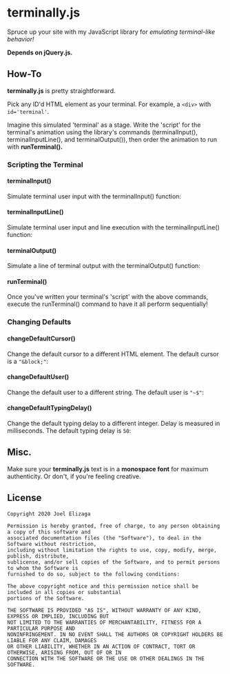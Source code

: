 # terminally.js
Spruce up your site with my JavaScript library for *emulating terminal-like behavior!*

**Depends on jQuery.js.**

## How-To
**terminally.js** is pretty straightforward.

Pick any ID'd HTML element as your terminal. For example, a `<div>` with `id='terminal'`.

Imagine this simulated 'terminal' as a stage. Write the 'script' for the terminal's animation using
the library's commands (terminalInput(), terminalInputLine(), and terminalOutput()), then order the
animation to run with **runTerminal().**

### Scripting the Terminal

#### terminalInput()
Simulate terminal user input with the terminalInput() function:

#### terminalInputLine()
Simulate terminal user input and line execution with the terminalInputLine() function:

#### terminalOutput()
Simulate a line of terminal output with the terminalOutput() function:

#### runTerminal()
Once you've written your terminal's 'script' with the above commands, execute the runTerminal()
command to have it all perform sequentially!

### Changing Defaults

#### changeDefaultCursor()
Change the default cursor to a different HTML element. The default cursor is a `"&block;"`:

#### changeDefaultUser()
Change the default user to a different string. The default user is `"~$"`:

#### changeDefaultTypingDelay()
Change the default typing delay to a different integer. Delay is measured in milliseconds. The
default typing delay is `50`:

## Misc.
Make sure your **terminally.js** text is in a **monospace font** for maximum authenticity. Or don't,
if you're feeling creative.

## License
```
Copyright 2020 Joel Elizaga

Permission is hereby granted, free of charge, to any person obtaining a copy of this software and 
associated documentation files (the "Software"), to deal in the Software without restriction,
including without limitation the rights to use, copy, modify, merge, publish, distribute,
sublicense, and/or sell copies of the Software, and to permit persons to whom the Software is
furnished to do so, subject to the following conditions:

The above copyright notice and this permission notice shall be included in all copies or substantial
portions of the Software.

THE SOFTWARE IS PROVIDED "AS IS", WITHOUT WARRANTY OF ANY KIND, EXPRESS OR IMPLIED, INCLUDING BUT
NOT LIMITED TO THE WARRANTIES OF MERCHANTABILITY, FITNESS FOR A PARTICULAR PURPOSE AND
NONINFRINGEMENT. IN NO EVENT SHALL THE AUTHORS OR COPYRIGHT HOLDERS BE LIABLE FOR ANY CLAIM, DAMAGES
OR OTHER LIABILITY, WHETHER IN AN ACTION OF CONTRACT, TORT OR OTHERWISE, ARISING FROM, OUT OF OR IN
CONNECTION WITH THE SOFTWARE OR THE USE OR OTHER DEALINGS IN THE SOFTWARE.
```